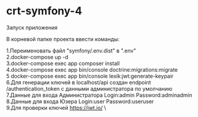 # crt-symfony-4
Запуск приложения 

В корневой папке проекта ввести команды: 


1.Переименовать файл "symfony/.env.dist" в ".env" \
2.docker-compose up -d \
3.docker-compose exec app composer install \
4.docker-compose exec app bin/console doctrine:migrations:migrate \
5 docker-compose exec app bin/console lexik:jwt:generate-keypair \
6.Для генерации ключей в localhost/api создан endpoint /authentication_token с данными администратора по умолчанию \
7.Данные для входа Администратора Login:admin Password:adminadmin \
8.Данные для входа Юзера Login:user Password:useruser \
9.Для проверки ключей https://jwt.io/ \



